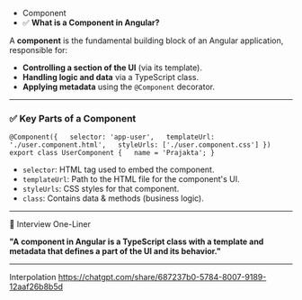 - Component
-  ✅ **What is a Component in Angular?**

A **component** is the fundamental building block of an Angular application, responsible for:
- **Controlling a section of the UI** (via its template).
- **Handling logic and data** via a TypeScript class.
- **Applying metadata** using the `@Component` decorator.
---

### ✅ **Key Parts of a Component**


`@Component({   selector: 'app-user',   templateUrl: './user.component.html',   styleUrls: ['./user.component.css'] }) export class UserComponent {   name = 'Prajakta'; }`

- `selector`: HTML tag used to embed the component.
- `templateUrl`: Path to the HTML file for the component's UI.
- `styleUrls`: CSS styles for that component.
- `class`: Contains data & methods (business logic).
---

🔸 Interview One-Liner

**"A component in Angular is a TypeScript class with a template and metadata that defines a part of the UI and its behavior."**

----------------------
Interpolation
https://chatgpt.com/share/687237b0-5784-8007-9189-12aaf26b8b5d